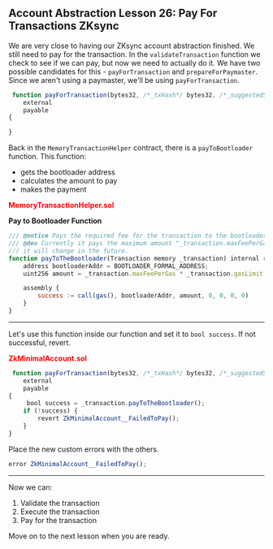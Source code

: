 ## Account Abstraction Lesson 26: Pay For Transactions ZKsync

We are very close to having our ZKsync account abstraction finished. We still need to pay for the transaction. In the `validateTransaction` function we check to see if we can pay, but now we need to actually do it. We have two possible candidates for this - `payForTransaction` and `prepareForPaymaster`. Since we aren't using a paymaster, we'll be using `payForTransaction`. 

```js
 function payForTransaction(bytes32, /*_txHash*/ bytes32, /*_suggestedSignedHash*/ Transaction memory _transaction)
    external
    payable
{

}
```

Back in the `MemoryTransactionHelper` contract, there is a `payToBootloader` function. This function:

- gets the bootloader address
- calculates the amount to pay
- makes the payment 

**<span style="color:red">MemoryTransactionHelper.sol</span>**

**Pay to Bootloader Function**
```js
/// @notice Pays the required fee for the transaction to the bootloader.
/// @dev Currently it pays the maximum amount "_transaction.maxFeePerGas * _transaction.gasLimit",
/// it will change in the future.
function payToTheBootloader(Transaction memory _transaction) internal returns (bool success) {
    address bootloaderAddr = BOOTLOADER_FORMAL_ADDRESS;
    uint256 amount = _transaction.maxFeePerGas * _transaction.gasLimit;

    assembly {
        success := call(gas(), bootloaderAddr, amount, 0, 0, 0, 0)
    }
}
```
---

Let's use this function inside our function and set it to `bool success`. If not successful, revert.

**<span style="color:red">ZkMinimalAccount.sol</span>**
```js
 function payForTransaction(bytes32, /*_txHash*/ bytes32, /*_suggestedSignedHash*/ Transaction memory _transaction)
    external
    payable
{
     bool success = _transaction.payToTheBootloader();
    if (!success) {
        revert ZkMinimalAccount__FailedToPay();
    }
}
```

Place the new custom errors with the others. 

```js
error ZkMinimalAccount__FailedToPay();
```
---

Now we can: 

1. Validate the transaction
2. Execute the transaction
3. Pay for the transaction

Move on to the next lesson when you are ready. 
